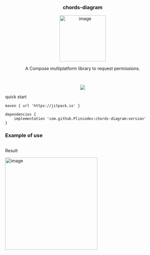 
<div align="center">
    <h3>
      chords-diagram  
    </h3>
<img width="150" alt="image" src="https://github.com/Pliniodev/heimdall/assets/50078639/814649c7-2b8e-4ab4-9c87-cf0885c81ff8">

A Compose multiplatform library to request permissions.

<br>


[![](https://jitpack.io/v/Pliniodev/chords-diagram.svg)](https://jitpack.io/#Pliniodev/chords-diagram)
    
</div>


quick start

```
maven { url 'https://jitpack.io' }
```
```
dependencies {
    implementation 'com.github.Pliniodev:chords-diagram:version'
}
```

<h3>Example of use</h3>

```

```

Result

<img width="300" alt="image" src="">
